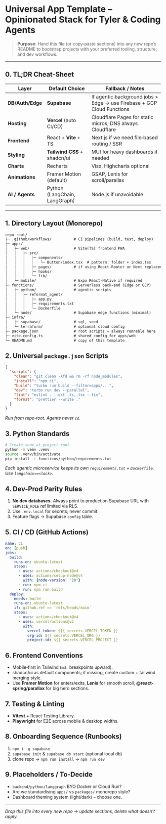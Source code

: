 # Universal App Template – Opinionated Stack for Tyler & Coding Agents

> **Purpose:** Hand this file (or copy‑paste sections) into any new repo’s README to bootstrap projects with your preferred tooling, structure, and dev workflows.

---

## 0. TL;DR Cheat‑Sheet
| Layer | Default Choice | Fallback / Notes |
|-------|---------------|------------------|
| **DB/Auth/Edge** | **Supabase** | If agentic background jobs > Edge → use Firebase + GCP Cloud Functions |
| **Hosting** | **Vercel** (auto CI/CD) | Cloudflare Pages for static micros; DNS always Cloudflare |
| **Frontend** | React + **Vite** + TS | Next.js if we need file‑based routing / SSR |
| **Styling** | **Tailwind CSS** + shadcn/ui | MUI for heavy dashboards if needed |
| **Charts** | Recharts | Visx, Highcharts optional |
| **Animations** | Framer Motion (default) | GSAP, Lenis for scroll/parallax |
| **AI / Agents** | Python (LangChain, LangGraph) | Node.js if unavoidable |

---

## 1. Directory Layout (Monorepo)
```txt
repo-root/
├─ .github/workflows/          # CI pipelines (build, test, deploy)
├─ apps/
│   ├─ web/                    # Vite(TS) frontend PWA
│   │   ├─ src/
│   │   │   ├─ components/
│   │   │   │   └─ Button/index.tsx  # pattern: folder + index.tsx
│   │   │   ├─ pages/          # if using React‑Router or Next replacement
│   │   │   ├─ hooks/
│   │   │   └─ lib/
│   └─ mobile/                 # Expo React‑Native if required
├─ functions/                  # Serverless back‑end (Edge or GCP)
│   ├─ python/                 # agentic scripts
│   │   ├─ reformat_agent/
│   │   │   ├─ app.py
│   │   │   ├─ requirements.txt
│   │   │   └─ Dockerfile
│   └─ node/                   # Supabase edge functions (minimal)
├─ infra/
│   ├─ supabase/               # sql, seed
│   └─ terraform/              # optional cloud config
├─ package.json                # root scripts – always runnable here
├─ vite.config.ts              # shared config for apps/web
└─ README.md                   # copy of this template
```

## 2. Universal `package.json` Scripts
```json
{
  "scripts": {
    "clean": "git clean -Xfd && rm -rf node_modules",
    "install": "npm ci",
    "build": "turbo run build --filter=apps/...",
    "dev": "turbo run dev --parallel",
    "lint": "eslint . --ext .ts,.tsx --fix",
    "format": "prettier --write ."
  }
}
```
*Run from repo‑root. Agents never `cd`.*

## 3. Python Standards
```bash
# Create venv at project root
python -m venv .venv
source .venv/bin/activate
pip install -r functions/python/requirements.txt
```
*Each agentic microservice keeps its own `requirements.txt` + `Dockerfile`. Use `langchain==<lock>`.*

## 4. Dev-Prod Parity Rules
1. **No dev databases.** Always point to production Supabase URL with `SERVICE_ROLE` ref limited via RLS.  
2. Use `.env.local` for secrets; never commit.  
3. Feature flags → Supabase `config` table.

## 5. CI / CD (GitHub Actions)
```yaml
name: CI
on: [push]
jobs:
  build:
    runs-on: ubuntu-latest
    steps:
      - uses: actions/checkout@v4
      - uses: actions/setup-node@v4
        with: {node-version: '20'}
      - run: npm ci
      - run: npm run build
  deploy:
    needs: build
    runs-on: ubuntu-latest
    if: github.ref == 'refs/heads/main'
    steps:
      - uses: actions/checkout@v4
      - uses: vercel/actions@v2
        with:
          vercel-token: ${{ secrets.VERCEL_TOKEN }}
          org-id: ${{ secrets.VERCEL_ORG }}
          project-id: ${{ secrets.VERCEL_PROJECT }}
```

## 6. Frontend Conventions
* Mobile‑first in Tailwind (`md:` breakpoints upward).  
* shadcn/ui as default components; if missing, create custom + tailwind merging style.  
* Use **Framer Motion** for enters/exits, **Lenis** for smooth scroll, **@react-spring/parallax** for big hero sections.

## 7. Testing & Linting
* **Vitest** + React Testing Library.  
* **Playwright** for E2E across mobile & desktop widths.

## 8. Onboarding Sequence (Runbooks)
1. `npm i -g supabase`  
2. `supabase init` & `supabase db start` (optional local db)  
3. clone repo → `npm run install` → `npm run dev`

## 9. Placeholders / To‑Decide
- `backend/python/langgraph` BYO Docker or Cloud Run?  
- Are we standardising `apps/` vs `packages/` monorepo style?  
- Dashboard theming system (light/dark) – choose one.  

---

*Drop this file into every new repo → update sections, delete what doesn’t apply.*

